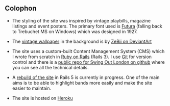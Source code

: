 ## Colophon

* The styling of the site was inspired by vintage playbills, magazine listings and event posters.
  The primary font used is [Futura](http://en.wikipedia.org/wiki/Futura_\(typeface\) "Wikipedia - Futura")
  (falling back to Trebuchet MS on Windows) which was designed in 1927.

* The [vintage wallpaper](http://zebiii.deviantart.com/art/Patterns-2-94330934 "Patterns.2 by ZeBii on DeviantArt")
  in the background is by [ZeBii on DeviantArt](http://zebiii.deviantart.com/)

* The site uses a custom-built Content Management System (CMS)
  which I wrote from scratch in [Ruby on Rails](http://rubyonrails.org/) (Rails 3).
  I use [Git](http://git-scm.com/) for version control and there is
  a [public repo for Swing Out London on github](https://github.com/leveretweb/Swing-Out-London)
  where you can see all the technical details.

* A [rebuild of the site](https://github.com/dgmstuart/swingoutlondon2) in
  Rails 5 is currently in progress. One of the main aims is to be able to
  highlight bands more easily and make the site easier to maintain.

* The site is hosted on [Heroku](http://heroku.com/)
